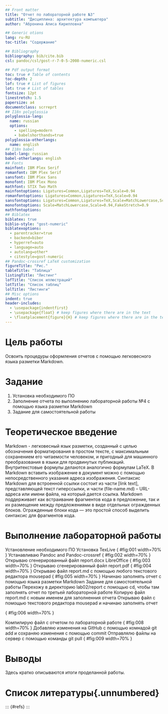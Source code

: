 ```yaml
---
## Front matter
title: "Отчет по лабораторной работе №3"
subtitle: "Дисциплина: архитектура компьютера"
author: "Абронина Алиса Кирилловна"

## Generic otions
lang: ru-RU
toc-title: "Содержание"

## Bibliography
bibliography: bib/cite.bib
csl: pandoc/csl/gost-r-7-0-5-2008-numeric.csl

## Pdf output format
toc: true # Table of contents
toc-depth: 2
lof: true # List of figures
lot: true # List of tables
fontsize: 12pt
linestretch: 1.5
papersize: a4
documentclass: scrreprt
## I18n polyglossia
polyglossia-lang:
  name: russian
  options:
	- spelling=modern
	- babelshorthands=true
polyglossia-otherlangs:
  name: english
## I18n babel
babel-lang: russian
babel-otherlangs: english
## Fonts
mainfont: IBM Plex Serif
romanfont: IBM Plex Serif
sansfont: IBM Plex Sans
monofont: IBM Plex Mono
mathfont: STIX Two Math
mainfontoptions: Ligatures=Common,Ligatures=TeX,Scale=0.94
romanfontoptions: Ligatures=Common,Ligatures=TeX,Scale=0.94
sansfontoptions: Ligatures=Common,Ligatures=TeX,Scale=MatchLowercase,Scale=0.94
monofontoptions: Scale=MatchLowercase,Scale=0.94,FakeStretch=0.9
mathfontoptions:
## Biblatex
biblatex: true
biblio-style: "gost-numeric"
biblatexoptions:
  - parentracker=true
  - backend=biber
  - hyperref=auto
  - language=auto
  - autolang=other*
  - citestyle=gost-numeric
## Pandoc-crossref LaTeX customization
figureTitle: "Рис."
tableTitle: "Таблица"
listingTitle: "Листинг"
lofTitle: "Список иллюстраций"
lotTitle: "Список таблиц"
lolTitle: "Листинги"
## Misc options
indent: true
header-includes:
  - \usepackage{indentfirst}
  - \usepackage{float} # keep figures where there are in the text
  - \floatplacement{figure}{H} # keep figures where there are in the text
---
```


# Цель работы
Освоить процедуры оформления отчетов с помощью легковесного языка разметки Markdown.

# Задание
1. Установка необходимого ПО
2. Заполнение отчета по выполнению лабораторной работы №4 с помощью
языка разметки Markdown
3. Задание для самостоятельной работы

# Теоретическое введение
Markdown - легковесный язык разметки, созданный с целью обозначения форматирования в простом тексте, с максимальным сохранением его читаемости
человеком, и пригодный для машинного преобразования в языки для продвинутых публикаций. Внутритекстовые формулы делаются аналогично формулам
LaTeX. В Markdown вставить изображение в документ можно с помощью непосредственного указания адреса изображения. Синтаксис Markdown для встроенной
ссылки состоит из части [link text], представляющей текст гиперссылки, и части (file-name.md) – URL-адреса или имени файла, на который дается ссылка.
Markdown поддерживает как встраивание фрагментов кода в предложение, так
и их размещение между предложениями в виде отдельных огражденных блоков. Огражденные блоки кода — это простой способ выделить синтаксис для
фрагментов кода.
                                                                   
# Выполнение лабораторной работы
Установление необходимого ПО
Установка TexLive
{ #fig:001 width=70% }
Устанавливаю  Pandoc and Pandoc-crossref
{ #fig:002 width=70% }
Открываю сгенерированный файл report.docx LibreOffice 
{ #fig:003 width=70% }
Открываю сгенерированный файл report.pdf
{ #fig:004 width=70% }
Открываю файл report.md с помощью любого текстового редактора mousepad 
{ #fig:005 width=70% }
Начинаю заполнять отчет с помощью языка разметки Markdown
Задание для самостоятельной работы
Перехожу в директорию lab02/report с помощью cd, чтобы там заполнять
отчет по третьей лабораторной работе
Копирую файл report.md с новым именем для заполненния отчета
Открываю файл с помощью текстового редактора mousepad и начинаю заполнять отчет

{ #fig:006 width=70% }

Компилирую файл с отчетом по лабораторной работе
{ #fig:008 width=70% }
Добавляю изменения на GitHub с помощью комнадой git add и сохраняю изменения с помощью commit
Отправлялю файлы на сервер с помощью команды git pull
{ #fig:009 width=70% }
# Выводы

Здесь кратко описываются итоги проделанной работы.

# Список литературы{.unnumbered}

::: {#refs}
:::
